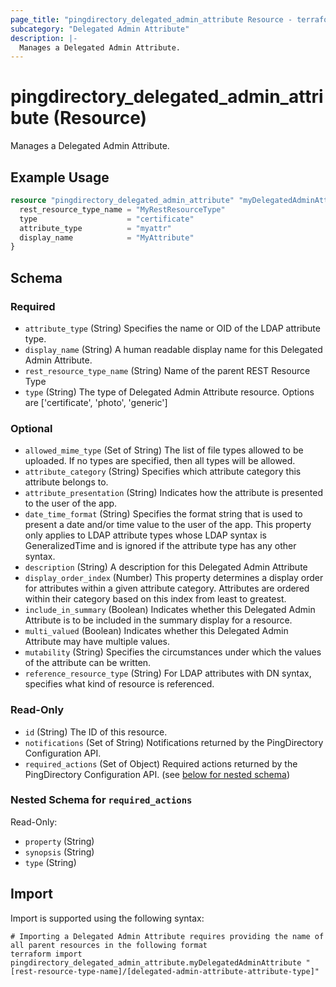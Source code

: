 ```yaml
---
page_title: "pingdirectory_delegated_admin_attribute Resource - terraform-provider-pingdirectory"
subcategory: "Delegated Admin Attribute"
description: |-
  Manages a Delegated Admin Attribute.
---
```


# pingdirectory_delegated_admin_attribute (Resource)

Manages a Delegated Admin Attribute.

## Example Usage

```terraform
resource "pingdirectory_delegated_admin_attribute" "myDelegatedAdminAttribute" {
  rest_resource_type_name = "MyRestResourceType"
  type                    = "certificate"
  attribute_type          = "myattr"
  display_name            = "MyAttribute"
}
```

<!-- schema generated by tfplugindocs -->
## Schema

### Required

- `attribute_type` (String) Specifies the name or OID of the LDAP attribute type.
- `display_name` (String) A human readable display name for this Delegated Admin Attribute.
- `rest_resource_type_name` (String) Name of the parent REST Resource Type
- `type` (String) The type of Delegated Admin Attribute resource. Options are ['certificate', 'photo', 'generic']

### Optional

- `allowed_mime_type` (Set of String) The list of file types allowed to be uploaded. If no types are specified, then all types will be allowed.
- `attribute_category` (String) Specifies which attribute category this attribute belongs to.
- `attribute_presentation` (String) Indicates how the attribute is presented to the user of the app.
- `date_time_format` (String) Specifies the format string that is used to present a date and/or time value to the user of the app. This property only applies to LDAP attribute types whose LDAP syntax is GeneralizedTime and is ignored if the attribute type has any other syntax.
- `description` (String) A description for this Delegated Admin Attribute
- `display_order_index` (Number) This property determines a display order for attributes within a given attribute category. Attributes are ordered within their category based on this index from least to greatest.
- `include_in_summary` (Boolean) Indicates whether this Delegated Admin Attribute is to be included in the summary display for a resource.
- `multi_valued` (Boolean) Indicates whether this Delegated Admin Attribute may have multiple values.
- `mutability` (String) Specifies the circumstances under which the values of the attribute can be written.
- `reference_resource_type` (String) For LDAP attributes with DN syntax, specifies what kind of resource is referenced.

### Read-Only

- `id` (String) The ID of this resource.
- `notifications` (Set of String) Notifications returned by the PingDirectory Configuration API.
- `required_actions` (Set of Object) Required actions returned by the PingDirectory Configuration API. (see [below for nested schema](#nestedatt--required_actions))

<a id="nestedatt--required_actions"></a>
### Nested Schema for `required_actions`

Read-Only:

- `property` (String)
- `synopsis` (String)
- `type` (String)

## Import

Import is supported using the following syntax:

```shell
# Importing a Delegated Admin Attribute requires providing the name of all parent resources in the following format
terraform import pingdirectory_delegated_admin_attribute.myDelegatedAdminAttribute "[rest-resource-type-name]/[delegated-admin-attribute-attribute-type]"
```


